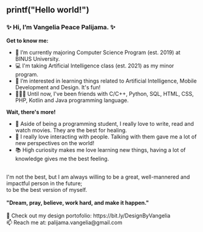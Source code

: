<h2> printf("Hello world!") </h2>
<h3> ✨ Hi, I’m Vangelia Peace Palijama. ✨ </h3>

<b> Get to know me: </b>
- 🌱 I’m currently majoring Computer Science Program (est. 2019) at BINUS University.
- 💻 I'm taking Artificial Intelligence class (est. 2021) as my minor program.
- 👀 I’m interested in learning things related to Artificial Intelligence, Mobile Development and Design. It's fun!
- 👩🏻‍💻 Until now, I've been friends with C/C++, Python, SQL, HTML, CSS, PHP, Kotlin and Java programming language.

<b> Wait, there's more! </b>
- 🤩 Aside of being a programming student, I really love to write, read and watch movies. They are the best for healing.
- 🙌 I really love interacting with people. Talking with them gave me a lot of new perspectives on the world!
- 📚 High curiosity makes me love learning new things, having a lot of knowledge gives me the best feeling.
<br>
I'm not the best, but I am always willing to be a great, well-mannered and impactful person in the future; <br>
to be the best version of myself.
<br></br>
<b> "Dream, pray, believe, work hard, and make it happen." </b>
<br></br>
🎨 Check out my design portofolio: https://bit.ly/DesignByVangelia <br>
📫 Reach me at: palijama.vangelia@gmail.com

<!---
vangeliapeace/vangeliapeace is a ✨ special ✨ repository because its `README.md` (this file) appears on your GitHub profile.
You can click the Preview link to take a look at your changes.
--->
